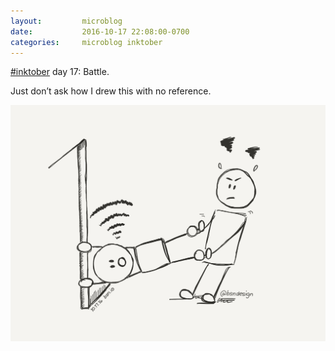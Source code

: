 ```yaml
---
layout:         microblog
date:           2016-10-17 22:08:00-0700
categories:     microblog inktober
---
```

[#inktober](/categories/inktober) day 17: Battle.

Just don’t ask how I drew this with no reference.

![Fighting child](/images/microblog/201610172208.jpg)
